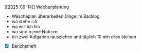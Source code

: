 [[2025-09-14]]
Wochenplanung
- Wäscheplan überarbeiten
Dinge im Backlog
- wo stehe ich
- wo will ich hin
- wo sind meine Notizen
- ein zwei Aufgaben rausziehen und täglich 10 min dran bleiben
- [x] Berichtsheft